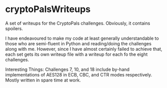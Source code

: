 # cryptoPalsWriteups
A set of writeups for the CryptoPals challenges. Obviously, it contains spoilers.

I have endeavoured to make my code at least generally understandable to those who are semi-fluent in Python and reading/doing the challenges along with me. However, since I have almost certainly failed to achieve that, each set gets its own writeup file with a writeup for each fo the eight challenges. 

Interesting Things:
Challenges 7, 10, and 18 include by-hand implementations of AES128 in ECB, CBC, and CTR modes respectively.
Mostly written in spare time at work.
